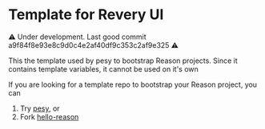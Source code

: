 # Template for Revery UI

⚠ Under development. Last good commit a9f84f8e93e8c9d0c4e2af40df9c353c2af9e325 ⚠

This the template used by pesy to bootstrap Reason projects. Since it contains template variables, it cannot be used on it's own

If you are looking for a template repo to bootstrap your Reason project, you can

1. Try [pesy](https://github.com/esy/pesy), or
2. Fork [hello-reason](https://github.com/esy-ocaml/hello-reason)

